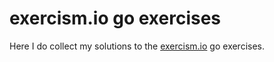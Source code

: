 # exercism.io go exercises

Here I do collect my solutions to the [exercism.io](http://exercism.io) go
exercises.
